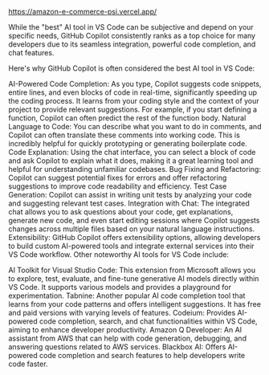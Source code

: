 https://amazon-e-commerce-psi.vercel.app/




While the "best" AI tool in VS Code can be subjective and depend on your specific needs, GitHub Copilot consistently ranks as a top choice for many developers due to its seamless integration, powerful code completion, and chat features.

Here's why GitHub Copilot is often considered the best AI tool in VS Code:

AI-Powered Code Completion: As you type, Copilot suggests code snippets, entire lines, and even blocks of code in real-time, significantly speeding up the coding process. It learns from your coding style and the context of your project to provide relevant suggestions. For example, if you start defining a function, Copilot can often predict the rest of the function body.
Natural Language to Code: You can describe what you want to do in comments, and Copilot can often translate these comments into working code. This is incredibly helpful for quickly prototyping or generating boilerplate code.
Code Explanation: Using the chat interface, you can select a block of code and ask Copilot to explain what it does, making it a great learning tool and helpful for understanding unfamiliar codebases.
Bug Fixing and Refactoring: Copilot can suggest potential fixes for errors and offer refactoring suggestions to improve code readability and efficiency.
Test Case Generation: Copilot can assist in writing unit tests by analyzing your code and suggesting relevant test cases.
Integration with Chat: The integrated chat allows you to ask questions about your code, get explanations, generate new code, and even start editing sessions where Copilot suggests changes across multiple files based on your natural language instructions.
Extensibility: GitHub Copilot offers extensibility options, allowing developers to build custom AI-powered tools and integrate external services into their VS Code workflow.
Other noteworthy AI tools for VS Code include:

AI Toolkit for Visual Studio Code: This extension from Microsoft allows you to explore, test, evaluate, and fine-tune generative AI models directly within VS Code. It supports various models and provides a playground for experimentation.
Tabnine: Another popular AI code completion tool that learns from your code patterns and offers intelligent suggestions. It has free and paid versions with varying levels of features.
Codeium: Provides AI-powered code completion, search, and chat functionalities within VS Code, aiming to enhance developer productivity.
Amazon Q Developer: An AI assistant from AWS that can help with code generation, debugging, and answering questions related to AWS services.
Blackbox AI: Offers AI-powered code completion and search features to help developers write code faster.
